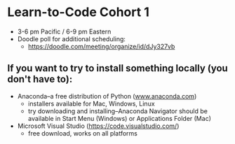 # Learn-to-Code Cohort 1
* 3-6 pm Pacific / 6-9 pm Eastern
* Doodle poll for additional scheduling:
  * https://doodle.com/meeting/organize/id/dJy327vb

## If you want to try to install something locally (you don't have to):
* Anaconda–a free distribution of Python (www.anaconda.com)
  * installers available for Mac, Windows, Linux
  * try downloading and installing–Anaconda Navigator should be available in Start Menu (Windows) or Applications Folder (Mac)
* Microsoft Visual Studio (https://code.visualstudio.com/)
  * free download, works on all platforms
